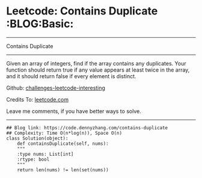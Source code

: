 
# Leetcode: Contains Duplicate     :BLOG:Basic:

---

Contains Duplicate  

---

Given an array of integers, find if the array contains any duplicates. Your function should return true if any value appears at least twice in the array, and it should return false if every element is distinct.  

Github: [challenges-leetcode-interesting](https://github.com/DennyZhang/challenges-leetcode-interesting/tree/master/problems/contains-duplicate)  

Credits To: [leetcode.com](https://leetcode.com/problems/contains-duplicate/description/)  

Leave me comments, if you have better ways to solve.  

---

    ## Blog link: https://code.dennyzhang.com/contains-duplicate
    ## Complexity: Time O(n*log(n)), Space O(n)
    class Solution(object):
        def containsDuplicate(self, nums):
    	"""
    	:type nums: List[int]
    	:rtype: bool
    	"""
    	return len(nums) != len(set(nums))

